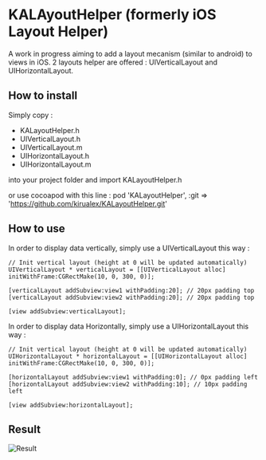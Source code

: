 # KALAyoutHelper (formerly iOS Layout Helper)

A work in progress aiming to add a layout mecanism (similar to android) to views in iOS.
2 layouts helper are offered : UIVerticalLayout and UIHorizontalLayout.

## How to install

Simply copy : 
 * KALayoutHelper.h
 * UIVerticalLayout.h
 * UIVerticalLayout.m
 * UIHorizontalLayout.h
 * UIHorizontalLayout.m

into your project folder and import KALayoutHelper.h

or use cocoapod with this line :
    pod 'KALayoutHelper', :git => 'https://github.com/kirualex/KALayoutHelper.git'

## How to use

In order to display data vertically, simply use a UIVerticalLayout this way :

    // Init vertical layout (height at 0 will be updated automatically)
    UIVerticalLayout * verticalLayout = [[UIVerticalLayout alloc] initWithFrame:CGRectMake(10, 0, 300, 0)];

    [verticalLayout addSubview:view1 withPadding:20]; // 20px padding top
    [verticalLayout addSubview:view2 withPadding:20]; // 20px padding top

    [view addSubview:verticalLayout];


In order to display data Horizontally, simply use a UIHorizontalLayout this way :

    // Init vertical layout (height at 0 will be updated automatically)
    UIHorizontalLayout * horizontalLayout = [[UIHorizontalLayout alloc] initWithFrame:CGRectMake(10, 0, 300, 0)];

    [horizontalLayout addSubview:view1 withPadding:0]; // 0px padding left
    [horizontalLayout addSubview:view2 withPadding:10]; // 10px padding left

    [view addSubview:horizontalLayout];


## Result

![Result](http://i.imgur.com/lUoPK.png)



